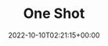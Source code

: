 ---
title: "One Shot"
subtitle:
description: "合作單曲"
icon: "library_music"
weight: 200000000
date: 2022-10-10T02:21:15+00:00
lastmod: 2022-10-10T02:21:15+00:00
draft: false
images: []
---